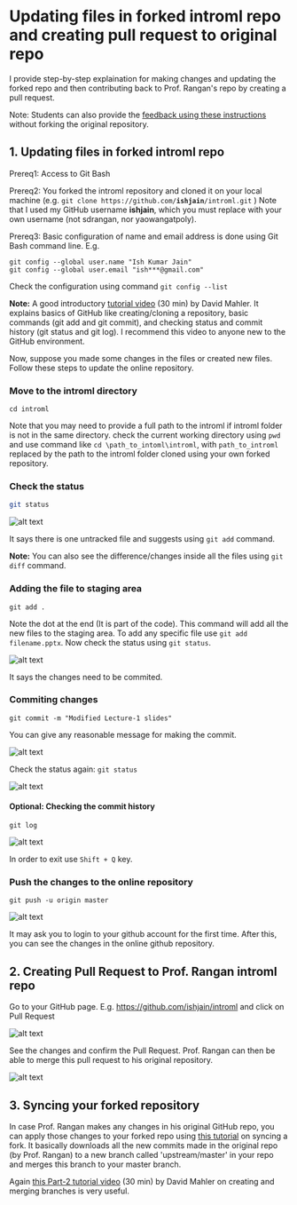 # Updating files in forked introml repo and creating pull request to original repo

I provide step-by-step explaination for making changes and updating the forked repo and then contributing back to Prof. Rangan's repo by creating a pull request. 

Note: Students can also provide the [feedback using these instructions](https://github.com/ishjain/introml#feedback) without forking the original repository.

## 1. Updating files in forked introml repo

Prereq1: Access to Git Bash

Prereq2: You forked the introml repository and cloned it on your local machine (e.g. `git clone https://github.com/`**`ishjain`**`/introml.git` ) Note that I used my GitHub username **ishjain**, which you must replace with your own username (not sdrangan, nor yaowangatpoly).

Prereq3: Basic configuration of name and email address is done using Git Bash command line. E.g. 
```
git config --global user.name "Ish Kumar Jain"
git config --global user.email "ish***@gmail.com"
```

Check the configuration using command `git config --list`


**Note:** A good introductory [tutorial video](https://www.youtube.com/watch?v=uR6G2v_WsRA) (30 min) by David Mahler.
It explains basics of GitHub like creating/cloning a repository, basic commands (git add and git commit), 
and checking status and commit history (git status and git log). I recommend this video to anyone new to the GitHub environment.

Now, suppose you made some changes in the files or created new files. Follow these steps to update the online repository.

### Move to the introml directory
```
cd introml
```
Note that you may need to provide a full path to the introml if introml folder is not in the same directory. check the current working directory using `pwd` and use command like `cd \path_to_intoml\introml`, with `path_to_introml` replaced by the path to the introml folder cloned using your own forked repository.
### Check the status
```bash
git status
```
![alt text](https://drive.google.com/uc?id=1g76LSEzOu7t_PMj1A3-GTK0VGYvic_5_ "Title") 

It says there is one untracked file and suggests using `git add` command.

**Note:** You can also see the difference/changes inside all the files using `git diff` command.
### Adding the file to staging area
```
git add .
```
Note the dot at the end (It is part of the code). This command will add all the new files to the staging area. To add any specific file use `git add filename.pptx`. 
Now check the status using `git status`.

![alt text](https://drive.google.com/uc?id=1k5nmQNfe7o3tSCsX8olInJigZb6tQWnm "Title")

It says the changes need to be commited.

### Commiting changes
```
git commit -m "Modified Lecture-1 slides"
```
You can give any reasonable message for making the commit.

![alt text](https://drive.google.com/uc?id=15FGokqHfTQHhpsLnAHxibC_WG1h7BRgH "Title")

Check the status again: `git status`

![alt text](https://drive.google.com/uc?id=1EAOe49C7XljKPJaVpHe46osISD-roG-r "Title1")

#### Optional: Checking the commit history
```
git log
```
![alt text](https://drive.google.com/uc?id=17qmKda0v9WI0wcXSmqQe66u7cCB_tTy7 "Title")

In order to exit use `Shift + Q` key.

### Push the changes to the online repository
```
git push -u origin master
```
![alt text](https://drive.google.com/uc?id=11jka7HcULUMlAekJqhnXValoZBN4YO1L)

It may ask you to login to your github account for the first time. After this, you can see the changes in the online github repository.


## 2. Creating Pull Request to Prof. Rangan introml repo

Go to your GitHub page. E.g. https://github.com/ishjain/introml and click on Pull Request

![alt text](https://drive.google.com/uc?id=1K9Rjqkmk9oCp6ba1rRbp46IHCV6-gnkv)

See the changes and confirm the Pull Request. Prof. Rangan can then be able to merge this pull request to his original repository.

![alt text](https://drive.google.com/uc?id=1A7zChKRTin8Sq0KVQRJrbY7TyFmKpQJv)

## 3. Syncing your forked repository
In case Prof. Rangan makes any changes in his original GitHub repo, you can apply those changes to your forked repo 
using [this tutorial](https://help.github.com/articles/syncing-a-fork/) on syncing a fork. 
It basically downloads all the new commits made in the original repo (by Prof. Rangan) 
to a new branch called 'upstream/master' in your repo and merges this branch to your master branch.

Again [this Part-2 tutorial video](https://www.youtube.com/watch?v=FyAAIHHClqI) (30 min) by David Mahler on 
creating and merging branches is very useful.



